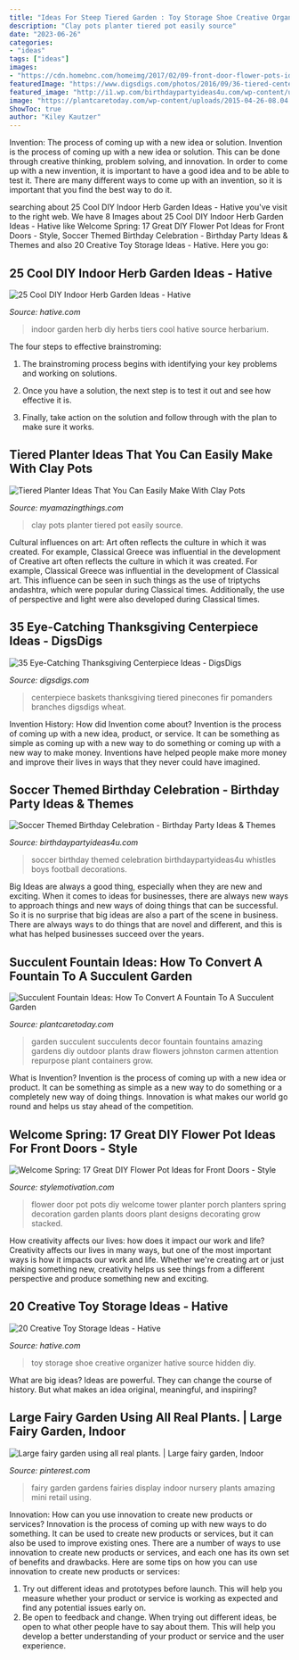 ```yaml
---
title: "Ideas For Steep Tiered Garden : Toy Storage Shoe Creative Organizer Hative Source Hidden Diy"
description: "Clay pots planter tiered pot easily source"
date: "2023-06-26"
categories:
- "ideas"
tags: ["ideas"]
images:
- "https://cdn.homebnc.com/homeimg/2017/02/09-front-door-flower-pots-ideas-homebnc.jpg"
featuredImage: "https://www.digsdigs.com/photos/2016/09/36-tiered-centerpiece-of-baskets-with-pomanders-pinecones-and-fir-branches.jpg"
featured_image: "http://i1.wp.com/birthdaypartyideas4u.com/wp-content/uploads/2018/03/Soccer-Themed-Birthday-Celebration-Whistles.jpg?resize=570%2C852"
image: "https://plantcaretoday.com/wp-content/uploads/2015-04-26-08.04.42.jpg"
ShowToc: true
author: "Kiley Kautzer"
---
```



Invention: The process of coming up with a new idea or solution.
Invention is the process of coming up with a new idea or solution. This can be done through creative thinking, problem solving, and innovation. In order to come up with a new invention, it is important to have a good idea and to be able to test it. There are many different ways to come up with an invention, so it is important that you find the best way to do it.

	

		
searching about 25 Cool DIY Indoor Herb Garden Ideas - Hative you've visit to the right web. We have 8 Images about 25 Cool DIY Indoor Herb Garden Ideas - Hative like Welcome Spring: 17 Great DIY Flower Pot Ideas for Front Doors - Style, Soccer Themed Birthday Celebration - Birthday Party Ideas &amp; Themes and also 20 Creative Toy Storage Ideas - Hative. Here you go:
		
    
## 25 Cool DIY Indoor Herb Garden Ideas - Hative

<img loading=lazy src="https://hative.com/wp-content/uploads/2014/11/indoor-garden/25-tiers-of-herbs.jpg" onerror="this.onerror=null;this.src='https://tse2.mm.bing.net/th?id=OIP.4RnxXOb-65zizvkcVai5qAHaK_&amp;pid=15.1';" alt="25 Cool DIY Indoor Herb Garden Ideas - Hative">

_Source: hative.com_

>indoor garden herb diy herbs tiers cool hative source herbarium. 

	

The four steps to effective brainstroming:
1. The brainstroming process begins with identifying your key problems and working on solutions.
2. Once you have a solution, the next step is to test it out and see how effective it is.

3. Finally, take action on the solution and follow through with the plan to make sure it works.

    
## Tiered Planter Ideas That You Can Easily Make With Clay Pots

<img loading=lazy src="http://myamazingthings.com/wp-content/uploads/2017/07/clay-pot-ideas-3.jpg" onerror="this.onerror=null;this.src='https://tse2.mm.bing.net/th?id=OIP.RZKRqvjdW41dTkGuTTS-DgHaKL&amp;pid=15.1';" alt="Tiered Planter Ideas That You Can Easily Make With Clay Pots">

_Source: myamazingthings.com_

>clay pots planter tiered pot easily source. 

	

Cultural influences on art: Art often reflects the culture in which it was created. For example, Classical Greece was influential in the development of
Creative art often reflects the culture in which it was created. For example, Classical Greece was influential in the development of Classical art. This influence can be seen in such things as the use of triptychs andashtra, which were popular during Classical times. Additionally, the use of perspective and light were also developed during Classical times.

    
## 35 Eye-Catching Thanksgiving Centerpiece Ideas - DigsDigs

<img loading=lazy src="https://www.digsdigs.com/photos/2016/09/36-tiered-centerpiece-of-baskets-with-pomanders-pinecones-and-fir-branches.jpg" onerror="this.onerror=null;this.src='https://tse1.mm.bing.net/th?id=OIP.16vgjmpi4FDrT5pFcHmjIAHaJ4&amp;pid=15.1';" alt="35 Eye-Catching Thanksgiving Centerpiece Ideas - DigsDigs">

_Source: digsdigs.com_

>centerpiece baskets thanksgiving tiered pinecones fir pomanders branches digsdigs wheat. 

	

Invention History: How did Invention come about?
Invention is the process of coming up with a new idea, product, or service. It can be something as simple as coming up with a new way to do something or coming up with a new way to make money. Inventions have helped people make more money and improve their lives in ways that they never could have imagined.

    
## Soccer Themed Birthday Celebration - Birthday Party Ideas &amp; Themes

<img loading=lazy src="http://i1.wp.com/birthdaypartyideas4u.com/wp-content/uploads/2018/03/Soccer-Themed-Birthday-Celebration-Whistles.jpg?resize=570%2C852" onerror="this.onerror=null;this.src='https://tse3.mm.bing.net/th?id=OIP.8icHIr-LM2Og22wDcpxKFgHaLE&amp;pid=15.1';" alt="Soccer Themed Birthday Celebration - Birthday Party Ideas &amp; Themes">

_Source: birthdaypartyideas4u.com_

>soccer birthday themed celebration birthdaypartyideas4u whistles boys football decorations. 

	

Big Ideas are always a good thing, especially when they are new and exciting. When it comes to ideas for businesses, there are always new ways to approach things and new ways of doing things that can be successful. So it is no surprise that big ideas are also a part of the scene in business. There are always ways to do things that are novel and different, and this is what has helped businesses succeed over the years.

    
## Succulent Fountain Ideas: How To Convert A Fountain To A Succulent Garden

<img loading=lazy src="https://plantcaretoday.com/wp-content/uploads/2015-04-26-08.04.42.jpg" onerror="this.onerror=null;this.src='https://tse2.mm.bing.net/th?id=OIP.SEn-YgBg7VpXy0eRNsAzdAHaJ6&amp;pid=15.1';" alt="Succulent Fountain Ideas: How To Convert A Fountain To A Succulent Garden">

_Source: plantcaretoday.com_

>garden succulent succulents decor fountain fountains amazing gardens diy outdoor plants draw flowers johnston carmen attention repurpose plant containers grow. 

	

What is Invention?
Invention is the process of coming up with a new idea or product. It can be something as simple as a new way to do something or a completely new way of doing things. Innovation is what makes our world go round and helps us stay ahead of the competition.

    
## Welcome Spring: 17 Great DIY Flower Pot Ideas For Front Doors - Style

<img loading=lazy src="https://cdn.homebnc.com/homeimg/2017/02/09-front-door-flower-pots-ideas-homebnc.jpg" onerror="this.onerror=null;this.src='https://tse3.mm.bing.net/th?id=OIP.uS-InbPMTjhtMtnCtCqVCAHaKZ&amp;pid=15.1';" alt="Welcome Spring: 17 Great DIY Flower Pot Ideas for Front Doors - Style">

_Source: stylemotivation.com_

>flower door pot pots diy welcome tower planter porch planters spring decoration garden plants doors plant designs decorating grow stacked. 

	

How creativity affects our lives: how does it impact our work and life?
Creativity affects our lives in many ways, but one of the most important ways is how it impacts our work and life. Whether we're creating art or just making something new, creativity helps us see things from a different perspective and produce something new and exciting.

    
## 20 Creative Toy Storage Ideas - Hative

<img loading=lazy src="https://hative.com/wp-content/uploads/2014/11/toy-storage-ideas/9-shoe-organizer-as-toy-storage.jpg" onerror="this.onerror=null;this.src='https://tse2.mm.bing.net/th?id=OIP.P70YlxBldGnIWCzal_M0vAHaJ3&amp;pid=15.1';" alt="20 Creative Toy Storage Ideas - Hative">

_Source: hative.com_

>toy storage shoe creative organizer hative source hidden diy. 

	

What are big ideas?
Ideas are powerful. They can change the course of history. But what makes an idea original, meaningful, and inspiring?

    
## Large Fairy Garden Using All Real Plants. | Large Fairy Garden, Indoor

<img loading=lazy src="https://i.pinimg.com/736x/00/4c/ae/004cae2db1386beaea5aee427b7fe526--large-fairy-garden-fairies-garden.jpg" onerror="this.onerror=null;this.src='https://tse4.mm.bing.net/th?id=OIP.mt1hhUYV82iuLFyewTTb3wHaNL&amp;pid=15.1';" alt="Large fairy garden using all real plants. | Large fairy garden, Indoor">

_Source: pinterest.com_

>fairy garden gardens fairies display indoor nursery plants amazing mini retail using. 

	

Innovation: How can you use innovation to create new products or services?
Innovation is the process of coming up with new ways to do something. It can be used to create new products or services, but it can also be used to improve existing ones. There are a number of ways to use innovation to create new products or services, and each one has its own set of benefits and drawbacks. Here are some tips on how you can use innovation to create new products or services: 
1. Try out different ideas and prototypes before launch. This will help you measure whether your product or service is working as expected and find any potential issues early on. 
2. Be open to feedback and change. When trying out different ideas, be open to what other people have to say about them. This will help you develop a better understanding of your product or service and the user experience. 

